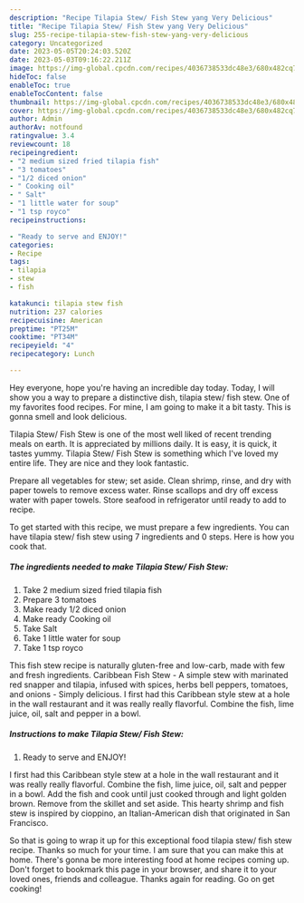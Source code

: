 ```yaml
---
description: "Recipe Tilapia Stew/ Fish Stew yang Very Delicious"
title: "Recipe Tilapia Stew/ Fish Stew yang Very Delicious"
slug: 255-recipe-tilapia-stew-fish-stew-yang-very-delicious
category: Uncategorized
date: 2023-05-05T20:24:03.520Z
date: 2023-05-03T09:16:22.211Z
image: https://img-global.cpcdn.com/recipes/4036738533dc48e3/680x482cq70/tilapia-stew-fish-stew-recipe-main-photo.jpg
hideToc: false
enableToc: true
enableTocContent: false
thumbnail: https://img-global.cpcdn.com/recipes/4036738533dc48e3/680x482cq70/tilapia-stew-fish-stew-recipe-main-photo.jpg
cover: https://img-global.cpcdn.com/recipes/4036738533dc48e3/680x482cq70/tilapia-stew-fish-stew-recipe-main-photo.jpg
author: Admin
authorAv: notfound
ratingvalue: 3.4
reviewcount: 18
recipeingredient:
- "2 medium sized fried tilapia fish"
- "3 tomatoes"
- "1/2 diced onion"
- " Cooking oil"
- " Salt"
- "1 little water for soup"
- "1 tsp royco"
recipeinstructions:

- "Ready to serve and ENJOY!"
categories:
- Recipe
tags:
- tilapia
- stew
- fish

katakunci: tilapia stew fish 
nutrition: 237 calories
recipecuisine: American
preptime: "PT25M"
cooktime: "PT34M"
recipeyield: "4"
recipecategory: Lunch

---
```



Hey everyone, hope you're having an incredible day today. Today, I will show you a way to prepare a distinctive dish, tilapia stew/ fish stew. One of my favorites food recipes. For mine, I am going to make it a bit tasty. This is gonna smell and look delicious.

Tilapia Stew/ Fish Stew is one of the most well liked of recent trending meals on earth. It is appreciated by millions daily. It is easy, it is quick, it tastes yummy. Tilapia Stew/ Fish Stew is something which I've loved my entire life. They are nice and they look fantastic.

Prepare all vegetables for stew; set aside. Clean shrimp, rinse, and dry with paper towels to remove excess water. Rinse scallops and dry off excess water with paper towels. Store seafood in refrigerator until ready to add to recipe.


To get started with this recipe, we must prepare a few ingredients. You can have tilapia stew/ fish stew using 7 ingredients and 0 steps. Here is how you cook that.

<!--inarticleads1-->

##### The ingredients needed to make Tilapia Stew/ Fish Stew:

1. Take 2 medium sized fried tilapia fish
1. Prepare 3 tomatoes
1. Make ready 1/2 diced onion
1. Make ready  Cooking oil
1. Take  Salt
1. Take 1 little water for soup
1. Take 1 tsp royco


This fish stew recipe is naturally gluten-free and low-carb, made with few and fresh ingredients. Caribbean Fish Stew - A simple stew with marinated red snapper and tilapia, infused with spices, herbs bell peppers, tomatoes, and onions - Simply delicious. I first had this Caribbean style stew at a hole in the wall restaurant and it was really really flavorful. Combine the fish, lime juice, oil, salt and pepper in a bowl. 

<!--inarticleads2-->

##### Instructions to make Tilapia Stew/ Fish Stew:


1. Ready to serve and ENJOY!

I first had this Caribbean style stew at a hole in the wall restaurant and it was really really flavorful. Combine the fish, lime juice, oil, salt and pepper in a bowl. Add the fish and cook until just cooked through and light golden brown. Remove from the skillet and set aside. This hearty shrimp and fish stew is inspired by cioppino, an Italian-American dish that originated in San Francisco. 

So that is going to wrap it up for this exceptional food tilapia stew/ fish stew recipe. Thanks so much for your time. I am sure that you can make this at home. There's gonna be more interesting food at home recipes coming up. Don't forget to bookmark this page in your browser, and share it to your loved ones, friends and colleague. Thanks again for reading. Go on get cooking!
